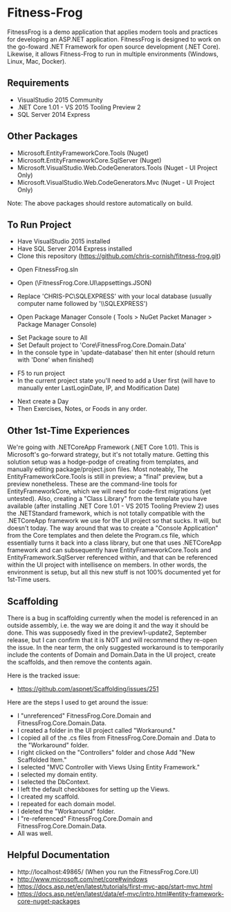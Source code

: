 # Fitness-Frog

FitnessFrog is a demo application that applies modern tools and practices for developing an ASP.NET application. 
FitnessFrog is designed to work on the go-foward .NET Framework for open source development (.NET Core).
Likewise, it allows Fitness-Frog to run in multiple environments (Windows, Linux, Mac, Docker).

## Requirements   
* VisualStudio 2015 Community
* .NET Core 1.01 - VS 2015 Tooling Preview 2
* SQL Server 2014 Express

## Other Packages
* Microsoft.EntityFrameworkCore.Tools (Nuget)
* Microsoft.EntityFrameworkCore.SqlServer (Nuget)
* Microsoft.VisualStudio.Web.CodeGenerators.Tools (Nuget - UI Project Only)
* Microsoft.VisualStudio.Web.CodeGenerators.Mvc (Nuget - UI Project Only)

Note:
The above packages should restore automatically on build.

## To Run Project
* Have VisualStudio 2015 installed
* Have SQL Server 2014 Express installed
* Clone this repository (https://github.com/chris-cornish/fitness-frog.git)
- Open FitnessFrog.sln
* Open (\FitnessFrog.Core.UI\appsettings.JSON)
- Replace 'CHRIS-PC\\SQLEXPRESS' with your local database (usually computer name followed by '\\\SQLEXPRESS')
* Open Package Manager Console ( Tools > NuGet Packet Manager > Package Manager Console)
- Set Package soure to All
- Set Default project to 'Core\FitnessFrog.Core.Domain.Data'
- In the console type in 'update-database' then hit enter (should return with 'Done' when finished)
* F5 to run project
* In the current project state you'll need to add a User first (will have to manually enter LastLoginDate, IP, and Modification Date)
- Next create a Day
- Then Exercises, Notes, or Foods in any order.

## Other 1st-Time Experiences
We're going with .NETCoreApp Framework (.NET Core 1.01).  This is Microsoft's go-forward strategy, but it's not
totally mature.  Getting this solution setup was a hodge-podge of creating from templates, and manually
editing package/project.json files.  Most noteably, The EntityFrameworkCore.Tools is still in preview; a "final"
preview, but a preview nonetheless.  These are the command-line tools for EntityFrameworkCore, which we will
need for code-first migrations (yet untested). Also, creating a "Class Library" from the template you have
available (after installing .NET Core 1.01 - VS 2015 Tooling Preview 2) uses the .NETStandard framework, which
is not totally compatible with the .NETCoreApp framework we use for the UI project so that sucks. It will,
but doesn't today. The way around that was to create a "Console Application" from the Core templates and then
delete the Program.cs file, which essentially turns it back into a class library, but one that uses .NETCoreApp
framework and can subsequently have EntityFrameworkCore.Tools and EntityFramework.SqlServer referenced within,
and that can be referenced within the UI project with intellisence on members.  In other words, the environment
is setup, but all this new stuff is not 100% documented yet for 1st-Time users.

## Scaffolding
There is a bug in scaffolding currently when the model is referenced in an outside assembly, i.e. the way
we are doing it and the way it should be done. This was supposedly fixed in the preview1-update2, September
release, but I can confirm that it is NOT and will recommend they re-open the issue. In the near term, the
only suggested workaround is to temporarily include the contents of Domain and Domain.Data in the UI project,
create the scaffolds, and then remove the contents again.

Here is the tracked issue:
* https://github.com/aspnet/Scaffolding/issues/251

Here are the steps I used to get around the issue:
* I "unreferenced" FitnessFrog.Core.Domain and FitnessFrog.Core.Domain.Data.
* I created a folder in the UI project called "Workaround."
* I copied all of the .cs files from FitnessFrog.Core.Domain and .Data to the "Workaround" folder.
* I right clicked on the "Controllers" folder and chose Add "New Scaffolded Item."
* I selected "MVC Controller with Views Using Entity Framework."
* I selected my domain entity.
* I selected the DbContext.
* I left the default checkboxes for setting up the Views.
* I created my scaffold.
* I repeated for each domain model.
* I deleted the "Workaround" folder.
* I "re-referenced" FitnessFrog.Core.Domain and FitnessFrog.Core.Domain.Data.
* All was well.

## Helpful Documentation
* http://localhost:49865/ (When you run the FitnessFrog.Core.UI)
* http://www.microsoft.com/net/core#windows
* https://docs.asp.net/en/latest/tutorials/first-mvc-app/start-mvc.html
* https://docs.asp.net/en/latest/data/ef-mvc/intro.html#entity-framework-core-nuget-packages
